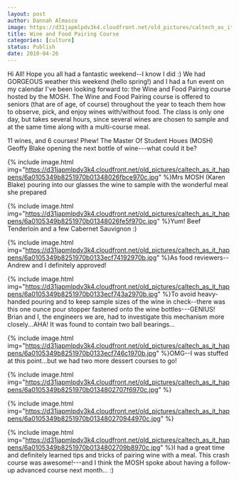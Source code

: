 ```yaml
---
layout: post
author: Dannah Almasco
image: https://d31japmlpdv3k4.cloudfront.net/old_pictures/caltech_as_it_happens/6a0105349b8251970b01348026f8aa970c.jpg
title: Wine and Food Pairing Course
categories: [culture]
status: Publish
date: 2010-04-26
---
```


Hi All!
Hope you all had a fantastic weekend--I know I did :) We had GORGEOUS weather this weekend (hello spring!) and I had a fun event on my calendar I've been looking forward to: the Wine and Food Pairing course hosted by the MOSH. 
The Wine and Food Pairing course is offered to seniors (that are of age, of course) throughout the year to teach them how to observe, pick, and enjoy wines with/without food. The class is only one day, but takes several hours, since several wines are chosen to sample and at the same time along with a multi-course meal.

11 wines, and 6 courses! Phew!
The Master Of Student Houes (MOSH) Geoffy Blake opening the next bottle of wine---what could it be?

{% include image.html img="https://d31japmlpdv3k4.cloudfront.net/old_pictures/caltech_as_it_happens/6a0105349b8251970b01348026fbce970c.jpg" %}Mrs MOSH (Karen Blake) pouring into our glasses the wine to sample with the wonderful meal she prepared

{% include image.html img="https://d31japmlpdv3k4.cloudfront.net/old_pictures/caltech_as_it_happens/6a0105349b8251970b01348026fe5f970c.jpg" %}Yum! Beef Tenderloin and a few Cabernet Sauvignon :)

{% include image.html img="https://d31japmlpdv3k4.cloudfront.net/old_pictures/caltech_as_it_happens/6a0105349b8251970b0133ecf74192970b.jpg" %}As food reviewers--Andrew and I definitely approved!

{% include image.html img="https://d31japmlpdv3k4.cloudfront.net/old_pictures/caltech_as_it_happens/6a0105349b8251970b0133ecf743a2970b.jpg" %}To avoid heavy-handed pouring and to keep sample sizes of the wine in check--there was this one ounce pour stopper fastened onto the wine bottles---GENIUS! Brian and I, the engineers we are, had to investigate this mechanism more closely...AHA! It was found to contain two ball bearings...


{% include image.html img="https://d31japmlpdv3k4.cloudfront.net/old_pictures/caltech_as_it_happens/6a0105349b8251970b0133ecf746c1970b.jpg" %}OMG--I was stuffed at this point...but we had two more dessert courses to go!

{% include image.html img="https://d31japmlpdv3k4.cloudfront.net/old_pictures/caltech_as_it_happens/6a0105349b8251970b0134802707f6970c.jpg" %}

{% include image.html img="https://d31japmlpdv3k4.cloudfront.net/old_pictures/caltech_as_it_happens/6a0105349b8251970b013480270944970c.jpg" %}

{% include image.html img="https://d31japmlpdv3k4.cloudfront.net/old_pictures/caltech_as_it_happens/6a0105349b8251970b0134802709b8970c.jpg" %}I had a great time and definitely learned tips and tricks of pairing wine with a meal. This crash course was awesome!---and I think the MOSH spoke about having a follow-up advanced course next month... :)
